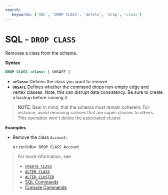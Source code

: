 ```yaml
---
search:
   keywords: ['SQL', 'DROP CLASS', 'delete', 'drop', 'class']
---
```


# SQL - `DROP CLASS`

Removes a class from the schema.

**Syntax**

```sql
DROP CLASS <class> [ UNSAFE ]
```

- **`<class>`** Defines the class you want to remove.
- **`UNSAFE`** Defines whether the command drops non-empty edge and vertex classes.  Note, this can disrupt data consistency.  Be sure to create a backup before running it.



>**NOTE**: Bear in mind, that the schema must remain coherent.  For instance, avoid removing calsses that are super-classes to others.  This operation won't delete the associated cluster.

**Examples**

- Remove the class `Account`:

  <pre>
  orientdb> <code class="lang-sql userinput">DROP CLASS Account</code>
  </pre>


>For more information, see
>- [`CREATE CLASS`](SQL-Create-Class.md)
>- [`ALTER CLASS`](SQL-Alter-Class.md)
>- [`ALTER CLUSTER`](SQL-Alter-Cluster.md)
>- [SQL Commands](SQL.md)
>- [Console Commands](console/Console-Commands.md)
